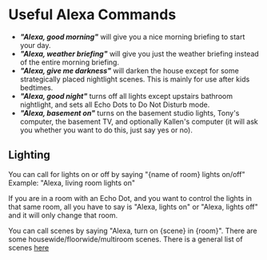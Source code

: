 # Useful Alexa Commands

- ***"Alexa, good morning"*** will give you a nice morning briefing to start your day.
- ***"Alexa, weather briefing"*** will give you just the weather briefing instead of the entire morning briefing.
- ***"Alexa, give me darkness"*** will darken the house except for some strategically placed nightlight scenes. This is mainly for use after kids bedtimes.
- ***"Alexa, good night"*** turns off all lights except upstairs bathroom nightlight, and sets all Echo Dots to Do Not Disturb mode.
- ***"Alexa, basement on"*** turns on the basement studio lights, Tony's computer, the basement TV, and optionally Kallen's computer (it will ask you whether you want to do this, just say yes or no).

## Lighting

You can call for lights on or off by saying "{name of room} lights on/off"
Example: "Alexa, living room lights on"

If you are in a room with an Echo Dot, and you want to control the lights in that same room, all you have to say is "Alexa, lights on" or "Alexa, lights off" and it will only change that room.

You can call scenes by saying "Alexa, turn on {scene} in {room}". There are some housewide/floorwide/multiroom scenes. There is a general list of scenes [here](/Lights#room-scenes)
